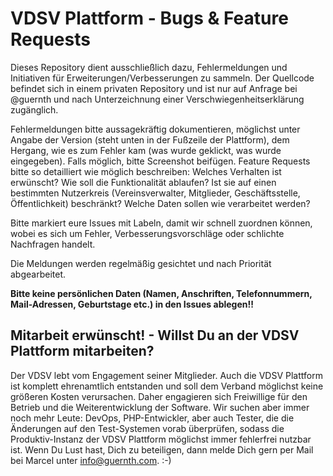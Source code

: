 # VDSV Plattform - Bugs &amp; Feature Requests

Dieses Repository dient ausschließlich dazu, Fehlermeldungen und Initiativen für Erweiterungen/Verbesserungen zu sammeln. Der Quellcode befindet sich in einem privaten Repository und ist nur auf Anfrage bei @guernth und nach Unterzeichnung einer Verschwiegenheitserklärung zugänglich.

Fehlermeldungen bitte aussagekräftig dokumentieren, möglichst unter Angabe der Version (steht unten in der Fußzeile der Plattform), dem Hergang, wie es zum Fehler kam (was wurde geklickt, was wurde eingegeben). Falls möglich, bitte Screenshot beifügen.
Feature Requests bitte so detailliert wie möglich beschreiben: Welches Verhalten ist erwünscht? Wie soll die Funktionalität ablaufen? Ist sie auf einen bestimmten Nutzerkreis (Vereinsverwalter, Mitglieder, Geschäftsstelle, Öffentlichkeit) beschränkt? Welche Daten sollen wie verarbeitet werden?

Bitte markiert eure Issues mit Labeln, damit wir schnell zuordnen können, wobei es sich um Fehler, Verbesserungsvorschläge oder schlichte Nachfragen handelt.

Die Meldungen werden regelmäßig gesichtet und nach Priorität abgearbeitet. 

**Bitte keine persönlichen Daten (Namen, Anschriften, Telefonnummern, Mail-Adressen, Geburtstage etc.) in den Issues ablegen!!**

## Mitarbeit erwünscht! - Willst Du an der VDSV Plattform mitarbeiten?

Der VDSV lebt vom Engagement seiner Mitglieder. Auch die VDSV Plattform ist komplett ehrenamtlich entstanden und soll dem Verband möglichst keine größeren Kosten verursachen. Daher engagieren sich Freiwillige für den Betrieb und die Weiterentwicklung der Software. Wir suchen aber immer noch mehr Leute: DevOps, PHP-Entwickler, aber auch Tester, die die Änderungen auf den Test-Systemen vorab überprüfen, sodass die Produktiv-Instanz der VDSV Plattform möglichst immer fehlerfrei nutzbar ist. Wenn Du Lust hast, Dich zu beteiligen, dann melde Dich gern per Mail bei Marcel unter info@guernth.com. :-)
